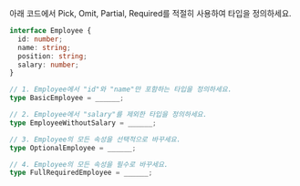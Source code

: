 아래 코드에서 Pick, Omit, Partial, Required를 적절히 사용하여 타입을 정의하세요.

```ts
interface Employee {
  id: number;
  name: string;
  position: string;
  salary: number;
}

// 1. Employee에서 "id"와 "name"만 포함하는 타입을 정의하세요.
type BasicEmployee = ______;

// 2. Employee에서 "salary"를 제외한 타입을 정의하세요.
type EmployeeWithoutSalary = ______;

// 3. Employee의 모든 속성을 선택적으로 바꾸세요.
type OptionalEmployee = ______;

// 4. Employee의 모든 속성을 필수로 바꾸세요.
type FullRequiredEmployee = ______;
```
